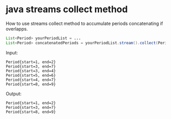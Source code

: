 # java streams collect method
How to use streams collect method to accumulate periods concatenating if overlapps.
```java
List<Period> yourPeriodList = ...
List<Period> concatenatedPeriods = yourPeriodList.stream().collect(PeriodList::new, PeriodList::add, PeriodList::combain).get();        
```
Input:
```
Period{start=1, end=2}
Period{start=3, end=7}
Period{start=3, end=4}
Period{start=5, end=6}
Period{start=4, end=7}
Period{start=8, end=9}
```

Output:
```
Period{start=1, end=2}
Period{start=3, end=7}
Period{start=8, end=9}
```
